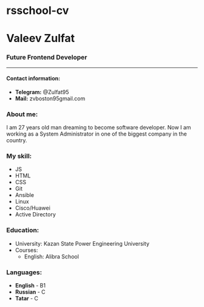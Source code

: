 # rsschool-cv

# Valeev Zulfat

### Future Frontend Developer
---
#### Contact information:
* **Telegram:** @Zulfat95
* **Mail:** zvboston95gmail.com

### About me:
I am 27 years old man dreaming to become software developer. Now I am working as a System Administrator in one of the biggest company in the country. 

### My skill:
* JS
* HTML
* CSS
* Git
* Ansible
* Linux
* Cisco/Huawei
* Active Directory

### Education:
* University: Kazan State Power Engineering University
* Courses: 
    * English: Alibra School

### Languages:
* **English** - B1
* **Russian** - C
* **Tatar** - C
